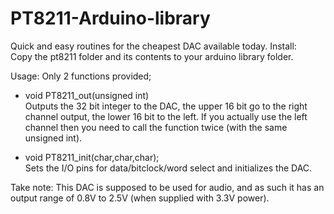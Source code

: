 # PT8211-Arduino-library
Quick and easy routines for the cheapest DAC available today.
Install:<br>
Copy the pt8211 folder and its contents to your arduino library folder.<br>

Usage:
Only 2 functions provided;
- void PT8211_out(unsigned int)<br>
Outputs the 32 bit integer to the DAC, the upper 16 bit go to the right channel output, the lower 16 bit to the left.
If you actually use the left channel then you need to call the function twice (with the same unsigned int).

- void PT8211_init(char,char,char);<br>
Sets the I/O pins for data/bitclock/word select and initializes the DAC.

Take note:
This DAC is supposed to be used for audio, and as such it has an output range of 0.8V to 2.5V (when supplied with 3.3V power).

